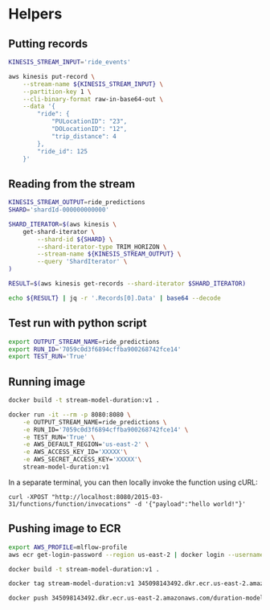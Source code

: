 # Helpers

## Putting records
```bash
KINESIS_STREAM_INPUT='ride_events'

aws kinesis put-record \
    --stream-name ${KINESIS_STREAM_INPUT} \
    --partition-key 1 \
    --cli-binary-format raw-in-base64-out \
    --data '{
        "ride": {
            "PULocationID": "23",
            "DOLocationID": "12",
            "trip_distance": 4
        },
        "ride_id": 125
    }'
```

## Reading from the stream

```bash
KINESIS_STREAM_OUTPUT=ride_predictions
SHARD='shardId-000000000000'

SHARD_ITERATOR=$(aws kinesis \
    get-shard-iterator \
        --shard-id ${SHARD} \
        --shard-iterator-type TRIM_HORIZON \
        --stream-name ${KINESIS_STREAM_OUTPUT} \
        --query 'ShardIterator' \
)

RESULT=$(aws kinesis get-records --shard-iterator $SHARD_ITERATOR)

echo ${RESULT} | jq -r '.Records[0].Data' | base64 --decode
```
## Test run with python script

```bash
export OUTPUT_STREAM_NAME=ride_predictions
export RUN_ID='7059c0d3f6894cffba900268742fce14'
export TEST_RUN='True'
```

## Running image
```bash
docker build -t stream-model-duration:v1 .

docker run -it --rm -p 8080:8080 \
    -e OUTPUT_STREAM_NAME=ride_predictions \
    -e RUN_ID='7059c0d3f6894cffba900268742fce14' \
    -e TEST_RUN='True' \
    -e AWS_DEFAULT_REGION='us-east-2' \
    -e AWS_ACCESS_KEY_ID='XXXXX'\
    -e AWS_SECRET_ACCESS_KEY='XXXXX'\
    stream-model-duration:v1
```
In a separate terminal, you can then locally invoke the function using cURL:

`curl -XPOST "http://localhost:8080/2015-03-31/functions/function/invocations" -d '{"payload":"hello world!"}'`

## Pushing image to ECR

```bash
export AWS_PROFILE=mlflow-profile
aws ecr get-login-password --region us-east-2 | docker login --username AWS --password-stdin 345098143492.dkr.ecr.us-east-2.amazonaws.com

docker build -t stream-model-duration:v1 .

docker tag stream-model-duration:v1 345098143492.dkr.ecr.us-east-2.amazonaws.com/duration-model:v1

docker push 345098143492.dkr.ecr.us-east-2.amazonaws.com/duration-model:v1

```